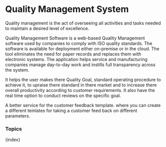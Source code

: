 # Quality Management System

 Quality management is the act of overseeing all activities and tasks needed to maintain a desired level of excellence.

 Quality Management Software is a web-based Quality Management software used by companies to comply with ISO quality standards. The software is available for deployment either on-premise or in the cloud. The tool eliminates the need for paper records and replaces them with electronic systems. The application helps service and manufacturing companies manage day-to-day work and instills full transparency across the system.

 It helps the user makes there Quality Goal, standard operating procedure to achieve it, to upraise there standard in there market and to increase there overall productivity according to customer requirements. It also have the real time option to conduct reviews on the specific goal.

 A better service for the customer feedback template. where you can create a different temlates for taking a customer feed back on different parameters.

### Topics

{index}
